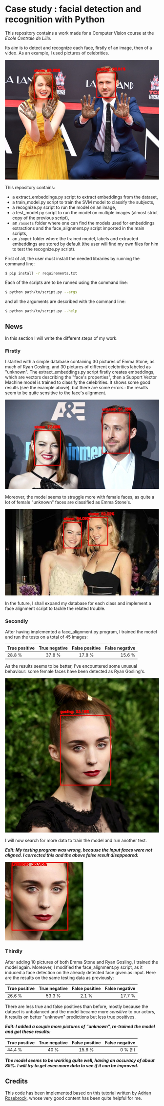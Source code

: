 # Case study : facial detection and recognition with Python

This repository contains a work made for a Computer Vision course at the *Ecole Centrale de Lille*.

Its aim is to detect and recognize each face, firstly of an image, then of a video.
As an example, I used pictures of celebrities.

![example](./readme_figures/output.jpg)

This repository contains:
* a extract_embeddings.py script to extract embeddings from the dataset,
* a train_model.py script to train the SVM model to classify the subjects,
* a recognize.py script to run the model on an image,
* a test_model.py script to run the model on multiple images (almost strict copy of the previous script), 
* an `/assets` folder where one can find the models used for embeddings extractions and the face_alignment.py script imported in the main scripts,
* an `/ouput` folder where the trained model, labels and extracted embeddings are stored by default (the user will find my own files for him to test the recognize.py script).

First of all, the user must install the needed libraries by running the command line:
```sh
$ pip install -r requirements.txt
```

Each of the scripts are to be runned using the command line:
```sh
$ python path/to/script.py --args
```

and all the arguments are described with the command line:
```sh
$ python path/to/script.py --help
```

## News

In this section I will write the different steps of my work.

### Firstly 

I started with a simple database containing 30 pictures of Emma Stone, as much of Ryan Gosling, and 30 pictures of different celebrities labeled as "unknown". The extract_embeddings.py script firstly creates embeddings, which are vectors describing the "face's properties", then a Support Vector Machine model is trained to classify the celebrities.
It shows some good results (see the example above), but there are some errors : the results seem to be quite sensitive to the face's alignment.

![face alignment problem](./readme_figures/face_alignment_problem.jpg)

Moreover, the model seems to struggle more with female faces, as quite a lot of female "unknown" faces are classified as Emma Stone's.

![false stone detected](./readme_figures/false_stone.jpg)

In the future, I shall expand my database for each class and implement a face alignment script to tackle the related trouble.

### Secondly

After having implemented a face_alignment.py program, I trained the model and run the tests on a total of 45 images:

|True positive|True negative|False positive|False negative|
| :----- | :----: | :----: | ------:|
| 28.8 % | 37.8 % | 17.8 % | 15.6 % |

As the results seems to be better, I've encountered some unusual behaviour: some female faces have been detected as Ryan Gosling's.

![false positive](./readme_figures/weird_false_positive.jpg)

I will now search for more data to train the model and run another test.

***Edit: My testing program was wrong, because the input faces were not aligned. I corrected this and the above false result disappeared:***

![corrected](./readme_figures/fixed.jpg)

### Thirdly

After adding 10 pictures of both Emma Stone and Ryan Gosling, I trained the model again. Moreover, I modified the face_alignment.py script, as it induced a face detection on the already detected face given as input. Here are the results on the same testing data as previously:

True positive|True negative|False positive|False negative|
| :----- | :----: | :---: | ------:|
| 26.6 % | 53.3 % | 2.1 % | 17.7 % |

There are less true and false positives than before, mostly because the dataset is unbalanced and the model became more _sensitive_ to our actors, it results on better "unknown" predictions but less true positives.

***Edit: I added a couple more pictures of "unknown", re-trained the model and got these results:***

True positive|True negative|False positive|False negative|
| :----- | :----: | :---: | ------:|
| 44.4 % | 40 % | 15.6 % | 0 % (!!) |

***The model seems to be working quite well, having an accuracy of about 85%. I will try to get even more data to see if it can be improved.***

## Credits

This code has been implemented based on [this tutorial](https://www.pyimagesearch.com/2018/09/24/opencv-face-recognition/) written by [Adrian Rosebrock](https://github.com/jrosebr1), whose very good content has been quite helpful for me.